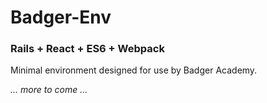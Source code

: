 Badger-Env
==========

### Rails + React + ES6 + Webpack

Minimal environment designed for use by Badger Academy.


*... more to come ...*
